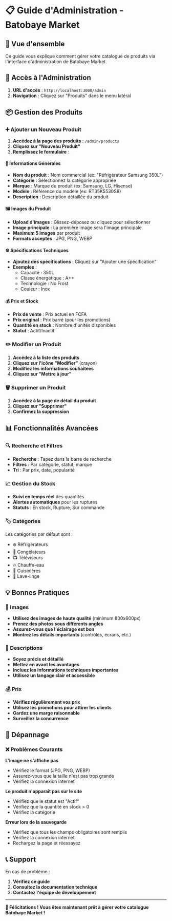 # 📋 Guide d'Administration - Batobaye Market

## 🎯 Vue d'ensemble

Ce guide vous explique comment gérer votre catalogue de produits via l'interface d'administration de Batobaye Market.

## 🚀 Accès à l'Administration

1. **URL d'accès** : `http://localhost:3000/admin`
2. **Navigation** : Cliquez sur "Produits" dans le menu latéral

## 📦 Gestion des Produits

### ➕ Ajouter un Nouveau Produit

1. **Accédez à la page des produits** : `/admin/products`
2. **Cliquez sur "Nouveau Produit"**
3. **Remplissez le formulaire** :

#### 📝 Informations Générales
- **Nom du produit** : Nom commercial (ex: "Réfrigérateur Samsung 350L")
- **Catégorie** : Sélectionnez la catégorie appropriée
- **Marque** : Marque du produit (ex: Samsung, LG, Hisense)
- **Modèle** : Référence du modèle (ex: RT35K5530S8)
- **Description** : Description détaillée du produit

#### 🖼️ Images du Produit
- **Upload d'images** : Glissez-déposez ou cliquez pour sélectionner
- **Image principale** : La première image sera l'image principale
- **Maximum 5 images** par produit
- **Formats acceptés** : JPG, PNG, WEBP

#### ⚙️ Spécifications Techniques
- **Ajoutez des spécifications** : Cliquez sur "Ajouter une spécification"
- **Exemples** :
  - Capacité : 350L
  - Classe énergétique : A++
  - Technologie : No Frost
  - Couleur : Inox

#### 💰 Prix et Stock
- **Prix de vente** : Prix actuel en FCFA
- **Prix original** : Prix barré (pour les promotions)
- **Quantité en stock** : Nombre d'unités disponibles
- **Statut** : Actif/Inactif

### ✏️ Modifier un Produit

1. **Accédez à la liste des produits**
2. **Cliquez sur l'icône "Modifier"** (crayon)
3. **Modifiez les informations souhaitées**
4. **Cliquez sur "Mettre à jour"**

### 🗑️ Supprimer un Produit

1. **Accédez à la page de détail du produit**
2. **Cliquez sur "Supprimer"**
3. **Confirmez la suppression**

## 📊 Fonctionnalités Avancées

### 🔍 Recherche et Filtres
- **Recherche** : Tapez dans la barre de recherche
- **Filtres** : Par catégorie, statut, marque
- **Tri** : Par prix, date, popularité

### 📈 Gestion du Stock
- **Suivi en temps réel** des quantités
- **Alertes automatiques** pour les ruptures
- **Statuts** : En stock, Rupture, Sur commande

### 🏷️ Catégories
Les catégories par défaut sont :
- ❄️ Réfrigérateurs
- 🧊 Congélateurs
- 📺 Téléviseurs
- 🔥 Chauffe-eau
- 🍳 Cuisinières
- 👕 Lave-linge

## 💡 Bonnes Pratiques

### 📸 Images
- **Utilisez des images de haute qualité** (minimum 800x600px)
- **Prenez des photos sous différents angles**
- **Assurez-vous que l'éclairage est bon**
- **Montrez les détails importants** (contrôles, écrans, etc.)

### 📝 Descriptions
- **Soyez précis et détaillé**
- **Mettez en avant les avantages**
- **Incluez les informations techniques importantes**
- **Utilisez un langage clair et accessible**

### 💰 Prix
- **Vérifiez régulièrement vos prix**
- **Utilisez les promotions pour attirer les clients**
- **Gardez une marge raisonnable**
- **Surveillez la concurrence**

## 🔧 Dépannage

### ❌ Problèmes Courants

**L'image ne s'affiche pas**
- Vérifiez le format (JPG, PNG, WEBP)
- Assurez-vous que la taille n'est pas trop grande
- Vérifiez la connexion internet

**Le produit n'apparaît pas sur le site**
- Vérifiez que le statut est "Actif"
- Vérifiez que la quantité en stock > 0
- Vérifiez la catégorie

**Erreur lors de la sauvegarde**
- Vérifiez que tous les champs obligatoires sont remplis
- Vérifiez la connexion internet
- Rechargez la page et réessayez

## 📞 Support

En cas de problème :
1. **Vérifiez ce guide**
2. **Consultez la documentation technique**
3. **Contactez l'équipe de développement**

---

**🎉 Félicitations ! Vous êtes maintenant prêt à gérer votre catalogue Batobaye Market !** 